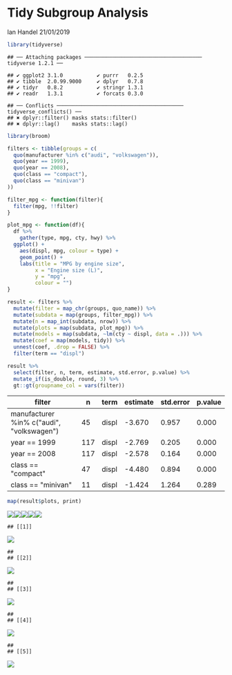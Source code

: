 Tidy Subgroup Analysis
================
Ian Handel
21/01/2019

``` r
library(tidyverse)
```

    ## ── Attaching packages ────────────────────────────────────── tidyverse 1.2.1 ──

    ## ✔ ggplot2 3.1.0           ✔ purrr   0.2.5      
    ## ✔ tibble  2.0.99.9000     ✔ dplyr   0.7.8      
    ## ✔ tidyr   0.8.2           ✔ stringr 1.3.1      
    ## ✔ readr   1.3.1           ✔ forcats 0.3.0

    ## ── Conflicts ───────────────────────────────────────── tidyverse_conflicts() ──
    ## ✖ dplyr::filter() masks stats::filter()
    ## ✖ dplyr::lag()    masks stats::lag()

``` r
library(broom)
```

``` r
filters <- tibble(groups = c(
  quo(manufacturer %in% c("audi", "volkswagen")),
  quo(year == 1999),
  quo(year == 2008),
  quo(class == "compact"),
  quo(class == "minivan")
))
```

``` r
filter_mpg <- function(filter){
  filter(mpg, !!filter)
}
```

``` r
plot_mpg <- function(df){
  df %>% 
    gather(type, mpg, cty, hwy) %>% 
  ggplot() +
    aes(displ, mpg, colour = type) +
    geom_point() +
    labs(title = "MPG by engine size",
         x = "Engine size (L)",
         y = "mpg",
         colour = "")
}
```

``` r
result <- filters %>%
  mutate(filter = map_chr(groups, quo_name)) %>% 
  mutate(subdata = map(groups, filter_mpg)) %>%
  mutate(n = map_int(subdata, nrow)) %>% 
  mutate(plots = map(subdata, plot_mpg)) %>% 
  mutate(models = map(subdata, ~lm(cty ~ displ, data = .))) %>% 
  mutate(coef = map(models, tidy)) %>% 
  unnest(coef, .drop = FALSE) %>% 
  filter(term == "displ")
```

``` r
result %>%
  select(filter, n, term, estimate, std.error, p.value) %>%
  mutate_if(is_double, round, 3) %>% 
  gt::gt(groupname_col = vars(filter)) 
```

<!--html_preserve-->
<style>html {
  font-family: -apple-system, BlinkMacSystemFont, 'Segoe UI', Roboto, Oxygen, Ubuntu, Cantarell, 'Helvetica Neue', 'Fira Sans', 'Droid Sans', Arial, sans-serif;
}

#hqewynlhia .gt_table {
  display: table;
  border-collapse: collapse;
  margin-left: auto;
  margin-right: auto;
  color: #000000;
  font-size: 16px;
  background-color: #FFFFFF;
  /* table.background.color */
  width: auto;
  /* table.width */
  border-top-style: solid;
  /* table.border.top.style */
  border-top-width: 2px;
  /* table.border.top.width */
  border-top-color: #A8A8A8;
  /* table.border.top.color */
}

#hqewynlhia .gt_heading {
  background-color: #FFFFFF;
  /* heading.background.color */
  border-bottom-color: #FFFFFF;
}

#hqewynlhia .gt_title {
  color: #000000;
  font-size: 125%;
  /* heading.title.font.size */
  padding-top: 4px;
  /* heading.top.padding */
  padding-bottom: 1px;
  border-bottom-color: #FFFFFF;
  border-bottom-width: 0;
}

#hqewynlhia .gt_subtitle {
  color: #000000;
  font-size: 85%;
  /* heading.subtitle.font.size */
  padding-top: 1px;
  padding-bottom: 4px;
  /* heading.bottom.padding */
  border-top-color: #FFFFFF;
  border-top-width: 0;
}

#hqewynlhia .gt_bottom_border {
  border-bottom-style: solid;
  /* heading.border.bottom.style */
  border-bottom-width: 2px;
  /* heading.border.bottom.width */
  border-bottom-color: #A8A8A8;
  /* heading.border.bottom.color */
}

#hqewynlhia .gt_column_spanner {
  border-bottom-style: solid;
  border-bottom-width: 2px;
  border-bottom-color: #A8A8A8;
  padding-top: 4px;
  padding-bottom: 4px;
}

#hqewynlhia .gt_col_heading {
  color: #000000;
  background-color: #FFFFFF;
  /* column_labels.background.color */
  font-size: 16px;
  /* column_labels.font.size */
  font-weight: initial;
  /* column_labels.font.weight */
  vertical-align: middle;
  padding: 10px;
  margin: 10px;
}

#hqewynlhia .gt_sep_right {
  border-right: 5px solid #FFFFFF;
}

#hqewynlhia .gt_group_heading {
  padding: 8px;
  color: #000000;
  background-color: #FFFFFF;
  /* stub_group.background.color */
  font-size: 16px;
  /* stub_group.font.size */
  font-weight: initial;
  /* stub_group.font.weight */
  border-top-style: solid;
  /* stub_group.border.top.style */
  border-top-width: 2px;
  /* stub_group.border.top.width */
  border-top-color: #A8A8A8;
  /* stub_group.border.top.color */
  border-bottom-style: solid;
  /* stub_group.border.bottom.style */
  border-bottom-width: 2px;
  /* stub_group.border.bottom.width */
  border-bottom-color: #A8A8A8;
  /* stub_group.border.bottom.color */
  vertical-align: middle;
}

#hqewynlhia .gt_empty_group_heading {
  padding: 0.5px;
  color: #000000;
  background-color: #FFFFFF;
  /* stub_group.background.color */
  font-size: 16px;
  /* stub_group.font.size */
  font-weight: initial;
  /* stub_group.font.weight */
  border-top-style: solid;
  /* stub_group.border.top.style */
  border-top-width: 2px;
  /* stub_group.border.top.width */
  border-top-color: #A8A8A8;
  /* stub_group.border.top.color */
  border-bottom-style: solid;
  /* stub_group.border.bottom.style */
  border-bottom-width: 2px;
  /* stub_group.border.bottom.width */
  border-bottom-color: #A8A8A8;
  /* stub_group.border.bottom.color */
  vertical-align: middle;
}

#hqewynlhia .gt_striped {
  background-color: #f2f2f2;
}

#hqewynlhia .gt_row {
  padding: 10px;
  /* row.padding */
  margin: 10px;
  vertical-align: middle;
}

#hqewynlhia .gt_stub {
  border-right-style: solid;
  border-right-width: 2px;
  border-right-color: #A8A8A8;
  padding-left: 12px;
}

#hqewynlhia .gt_stub.gt_row {
  background-color: #FFFFFF;
}

#hqewynlhia .gt_summary_row {
  background-color: #FFFFFF;
  /* summary_row.background.color */
  padding: 6px;
  /* summary_row.padding */
  text-transform: inherit;
  /* summary_row.text_transform */
}

#hqewynlhia .gt_first_summary_row {
  border-top-style: solid;
  border-top-width: 2px;
  border-top-color: #A8A8A8;
}

#hqewynlhia .gt_table_body {
  border-top-style: solid;
  /* field.border.top.style */
  border-top-width: 2px;
  /* field.border.top.width */
  border-top-color: #A8A8A8;
  /* field.border.top.color */
  border-bottom-style: solid;
  /* field.border.bottom.style */
  border-bottom-width: 2px;
  /* field.border.bottom.width */
  border-bottom-color: #A8A8A8;
  /* field.border.bottom.color */
}

#hqewynlhia .gt_footnote {
  font-size: 90%;
  /* footnote.font.size */
  padding: 4px;
  /* footnote.padding */
}

#hqewynlhia .gt_sourcenote {
  font-size: 90%;
  /* sourcenote.font.size */
  padding: 4px;
  /* sourcenote.padding */
}

#hqewynlhia .gt_center {
  text-align: center;
}

#hqewynlhia .gt_left {
  text-align: left;
}

#hqewynlhia .gt_right {
  text-align: right;
  font-variant-numeric: tabular-nums;
}

#hqewynlhia .gt_font_normal {
  font-weight: normal;
}

#hqewynlhia .gt_font_bold {
  font-weight: bold;
}

#hqewynlhia .gt_font_italic {
  font-style: italic;
}

#hqewynlhia .gt_super {
  font-size: 65%;
}

#hqewynlhia .gt_footnote_glyph {
  font-style: italic;
  font-size: 65%;
}
</style>
<!--gt table start-->
<table class="gt_table">
<tr>
<th class="gt_col_heading gt_left" rowspan="1" colspan="1">
filter
</th>
<th class="gt_col_heading gt_right" rowspan="1" colspan="1">
n
</th>
<th class="gt_col_heading gt_left" rowspan="1" colspan="1">
term
</th>
<th class="gt_col_heading gt_right" rowspan="1" colspan="1">
estimate
</th>
<th class="gt_col_heading gt_right" rowspan="1" colspan="1">
std.error
</th>
<th class="gt_col_heading gt_right" rowspan="1" colspan="1">
p.value
</th>
</tr>
<tbody class="gt_table_body">
<tr>
<td class="gt_row gt_left">
manufacturer %in% c("audi", "volkswagen")
</td>
<td class="gt_row gt_right">
45
</td>
<td class="gt_row gt_left">
displ
</td>
<td class="gt_row gt_right">
-3.670
</td>
<td class="gt_row gt_right">
0.957
</td>
<td class="gt_row gt_right">
0.000
</td>
</tr>
<tr>
<td class="gt_row gt_left gt_striped">
year == 1999
</td>
<td class="gt_row gt_right gt_striped">
117
</td>
<td class="gt_row gt_left gt_striped">
displ
</td>
<td class="gt_row gt_right gt_striped">
-2.769
</td>
<td class="gt_row gt_right gt_striped">
0.205
</td>
<td class="gt_row gt_right gt_striped">
0.000
</td>
</tr>
<tr>
<td class="gt_row gt_left">
year == 2008
</td>
<td class="gt_row gt_right">
117
</td>
<td class="gt_row gt_left">
displ
</td>
<td class="gt_row gt_right">
-2.578
</td>
<td class="gt_row gt_right">
0.164
</td>
<td class="gt_row gt_right">
0.000
</td>
</tr>
<tr>
<td class="gt_row gt_left gt_striped">
class == "compact"
</td>
<td class="gt_row gt_right gt_striped">
47
</td>
<td class="gt_row gt_left gt_striped">
displ
</td>
<td class="gt_row gt_right gt_striped">
-4.480
</td>
<td class="gt_row gt_right gt_striped">
0.894
</td>
<td class="gt_row gt_right gt_striped">
0.000
</td>
</tr>
<tr>
<td class="gt_row gt_left">
class == "minivan"
</td>
<td class="gt_row gt_right">
11
</td>
<td class="gt_row gt_left">
displ
</td>
<td class="gt_row gt_right">
-1.424
</td>
<td class="gt_row gt_right">
1.264
</td>
<td class="gt_row gt_right">
0.289
</td>
</tr>
</tbody>
</table>
<!--gt table end-->

<!--/html_preserve-->
``` r
map(result$plots, print)
```

![](tidy_subgroups_files/figure-markdown_github/unnamed-chunk-7-1.png)![](tidy_subgroups_files/figure-markdown_github/unnamed-chunk-7-2.png)![](tidy_subgroups_files/figure-markdown_github/unnamed-chunk-7-3.png)![](tidy_subgroups_files/figure-markdown_github/unnamed-chunk-7-4.png)![](tidy_subgroups_files/figure-markdown_github/unnamed-chunk-7-5.png)

    ## [[1]]

![](tidy_subgroups_files/figure-markdown_github/unnamed-chunk-7-6.png)

    ## 
    ## [[2]]

![](tidy_subgroups_files/figure-markdown_github/unnamed-chunk-7-7.png)

    ## 
    ## [[3]]

![](tidy_subgroups_files/figure-markdown_github/unnamed-chunk-7-8.png)

    ## 
    ## [[4]]

![](tidy_subgroups_files/figure-markdown_github/unnamed-chunk-7-9.png)

    ## 
    ## [[5]]

![](tidy_subgroups_files/figure-markdown_github/unnamed-chunk-7-10.png)
